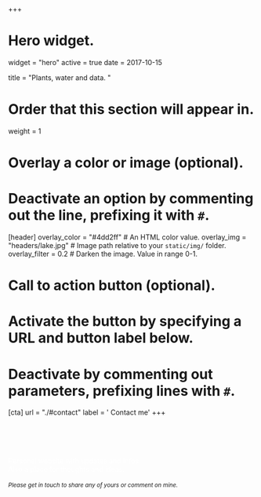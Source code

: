 +++
# Hero widget.
widget = "hero"
active = true
date = 2017-10-15

title = "Plants, water and data. "

# Order that this section will appear in.
weight = 1

# Overlay a color or image (optional).
#   Deactivate an option by commenting out the line, prefixing it with `#`.
[header]
  overlay_color = "#4dd2ff"  # An HTML color value.
  overlay_img = "headers/lake.jpg"  # Image path relative to your `static/img/` folder.
  overlay_filter = 0.2  # Darken the image. Value in range 0-1.

# Call to action button (optional).
#   Activate the button by specifying a URL and button label below.
#   Deactivate by commenting out parameters, prefixing lines with `#`.
[cta]
  url = "./#contact"
  label = '<i class="fa fa-message"></i> Contact me'
+++

<br><br><br><br>
<font color="white">
<large>Personal website with updates and infos. <br> Also a place for thoughts and ideas. 
</large>
<br><br>
<small>
</font>
<i>
Please get in touch to share any of yours or comment on mine.
</i>
</small>




# <script type="text/javascript">
#   (function defer() {
#     if (window.jQuery) {
#       jQuery(document).ready(function(){
#         GetLatestReleaseInfo();
#       });
#     } else {
#       setTimeout(function() { defer() }, 50);
#     }
#   })();  
#   function GetLatestReleaseInfo() {
#     $.getJSON('https://api.github.com/repos/gcushen/hugo-academic/tags').done(function (json) {
#       let release = json[0];
#       // let downloadURL = release.zipball_url;
#       $('#academic-release').text('Latest release ' + release.name);  
#     });    
# }  
# </script>
